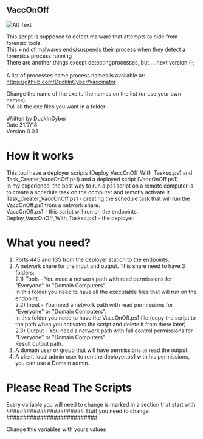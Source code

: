 ## VaccOnOff

![Alt Text](https://media.giphy.com/media/J2xkAW1E8kvyE/giphy.gif)

This script is supposed to detect malware that attempts to hide from forensic tools.  
This kind of malwares ends/suspends their process when they detect a forensics process running  
There are another things except detectingprocesses, but.... next version (-; .  
A list of processes name process names is available at: https://github.com/DuckInCyber/Vaccinator  

Change the name of the exe to the names on the list (or use your own names).  
Pull all the exe files you want in a folder  

Written by DuckInCyber  
Date 31/7/18  
Version 0.0.1  

# How it works
This tool have a deployer scripts (Deploy_VaccOnOff_With_Tasksq.ps1 and Task_Creater_VaccOnOff.ps1) and a deployed script (VaccOnOff.ps1).  
In my experience, the best way to run a ps1 script on a remote computer is to create a schedule task on the computer and remotly activate it.  
Task_Creater_VaccOnOff.ps1 - creating the schedule task that will run the VaccOnOff.ps1 from a network share.  
VaccOnOff.ps1 - this script will run on the endpoints. 
Deploy_VaccOnOff_With_Tasksq.ps1 - the deployer.

# What you need?
1) Ports 445 and 135 from the deployer station to the endpoints.
2) A network share for the input and output. This share need to have 3 folders:  
2.1) Tools - You need a network path with read permissions for "Everyone" or "Domain Computers".  
        In this folder you need to have all the executable files that will run on the endpoint.  
2.2) Input - You need a network path with read permissions for "Everyone" or "Domain Computers".  
        In this folder you need to have the VaccOnOff.ps1 file (copy the script to the path when you activates the script and delete it from there later).  
2.3) Output - You need a network path with full control permissions for "Everyone" or "Domain Computers".  
        Result output path.
3) A domain user or group that will have permissions to read the output.
4) A client local admin user to run the deployer.ps1 with his permissions, you can use a Domain admin.

# Please Read The Scripts
Every variable you will need to change is marked in a section that start with:  
####################### Stuff you need to change ###########################

Change this variables with yours values
